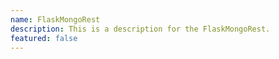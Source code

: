```yaml
---
name: FlaskMongoRest
description: This is a description for the FlaskMongoRest.
featured: false
---
```

